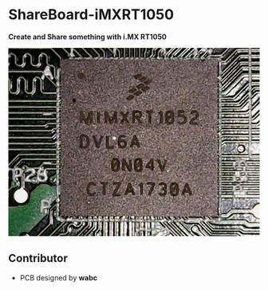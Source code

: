 # ShareBoard-iMXRT1050
**Create and Share something with i.MX RT1050**        



![iMXRT1050_Chip](./Pic/iMXRT1050_Chip.jpg)


## Contributor
- PCB designed by **wabc**
